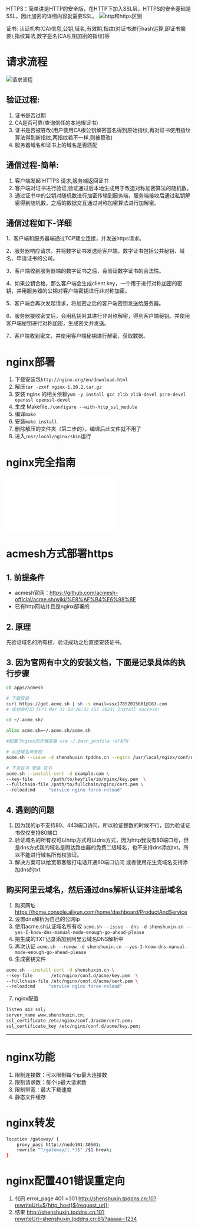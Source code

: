 HTTPS：简单讲是HTTP的安全版，在HTTP下加入SSL层，HTTPS的安全基础是SSL，因此加密的详细内容就需要SSL。
![http和https区别](1680161014077.jpg)

证书: 认证机构(CA)信息,公钥,域名,有效期,指纹(对证书进行hash运算,即证书摘要),指纹算法,数字签名(CA私钥加密的指纹)等

# 请求流程
![请求流程](1680161161999.jpg)
## 验证过程:
1. 证书是否过期
2. CA是否可靠(查询信任的本地根证书)
3. 证书是否被篡改(用户使用CA根公钥解密签名得到原始指纹,再对证书使用指纹算法得到新指纹,两指纹若不一样,则被篡改)
4. 服务器域名和证书上的域名是否匹配

## 通信过程-简单: 
1. 客户端发起 HTTPS 请求,服务端返回证书
2. 客户端对证书进行验证,验证通过后本地生成用于改造对称加密算法的随机数。
3. 通过证书中的公钥对随机数进行加密传输到服务端，服务端接收后通过私钥解密得到随机数，之后的数据交互通过对称加密算法进行加解密。

## 通信过程如下-详细
1、客户端和服务器端通过TCP建立连接，并发送https请求。

2、服务器响应请求，并将数字证书发送给客户端，数字证书包括公共秘钥、域名、申请证书的公司。

3、客户端收到服务器端的数字证书之后，会验证数字证书的合法性。

4、如果公钥合格，那么客户端会生成client key，一个用于进行对称加密的密钥，并用服务器的公钥对客户端密钥进行非对称加密。

5、客户端会再次发起请求，将加密之后的客户端密钥发送给服务器。

6、服务器接收密文后，会用私钥对其进行非对称解密，得到客户端秘钥。并使用客户端秘钥进行对称加密，生成密文并发送。

7、客户端收到密文，并使用客户端秘钥进行解密，获取数据。

# nginx部署
1. 下载安装包`http://nginx.org/en/download.html`
2. 解压`tar -zxvf nginx-1.20.2.tar.gz`
3. 安装 nginx 的相关依赖`yum -y install gcc zlib zlib-devel pcre-devel openssl openssl-devel`
4. 生成 Makefile`./configure --with-http_ssl_module`
5. 编译`make`
6. 安装`make install`
7. 删除解压的文件夹（第二步的），编译后此文件就不用了
7. 进入`/usr/local/nginx/sbin`运行

# nginx完全指南
![官方nginx完全指南](./NGINX%20Cookbook%202E%20Simplified%20Chinese%20Edition_CN.pdf)

# acmesh方式部署https
## 1. 前提条件
- acmesh官网：https://github.com/acmesh-official/acme.sh/wiki/%E8%AF%B4%E6%98%8E
- 已有http网站并且是nginx部署的

## 2. 原理
先验证域名的所有权，验证成功之后直接安装证书。

## 3. 因为官网有中文的安装文档，下面是记录具体的执行步骤
```sh
cd apps/acmesh

# 下载安装
curl https://get.acme.sh | sh -s email=ssx17852015601@163.com
# 成功会打印 [Fri Mar 31 10:26:32 CST 2023] Install success!

cd ~/.acme.sh/

alias acme.sh=~/.acme.sh/acme.sh

#配置下nginx的环境变量 vim ~/.bash_profile +$PATH

# 认证域名所有权
acme.sh --issue -d shenshuxin.tpddns.cn --nginx /usr/local/nginx/conf/nginx.conf

# 下发证书 安装 证书
acme.sh --install-cert -d example.com \
--key-file       /path/to/keyfile/in/nginx/key.pem  \
--fullchain-file /path/to/fullchain/nginx/cert.pem \
--reloadcmd     "service nginx force-reload"
```
## 4. 遇到的问题
1. 因为我的ip不支持80、443端口访问，所以验证整数的时候不行，因为验证证书仅仅支持80端口
2. 验证域名的所有权可以http方式可以dns方式，因为http我没有80端口号，但是dns方式我的域名是腾达路由器的免费二级域名，也不支持dns添加txt。所以不能进行域名所有权验证。
3. 解决方案可以给宽带客服打电话开通80端口访问 或者使用花生壳域名支持添加dns的txt

## 购买阿里云域名，然后通过dns解析认证并注册域名
1. 购买网址： https://home.console.aliyun.com/home/dashboard/ProductAndService
2. 设置dns解析为自己的公网ip
3. 使用acme.sh认证域名所有权 
`acme.sh --issue --dns -d shenshuxin.cn --yes-I-know-dns-manual-mode-enough-go-ahead-please`
4. 把生成的TXT记录添加到阿里云域名DNS解析中
5. 再次认证
`acme.sh --renew -d shenshuxin.cn --yes-I-know-dns-manual-mode-enough-go-ahead-please`
6. 生成密钥文件
```sh
acme.sh --install-cert -d shenshuxin.cn \
--key-file       /etc/nginx/conf.d/acme/key.pem  \
--fullchain-file /etc/nginx/conf.d/acme/cert.pem \
--reloadcmd     "service nginx force-reload"
```
7. nginx配置
```sh
listen 443 ssl;
server_name www.shenshuxin.cn;
ssl_certificate /etc/nginx/conf.d/acme/cert.pem;
ssl_certificate_key /etc/nginx/conf.d/acme/key.pem;
```
---

# nginx功能
1. 限制连接数：可以限制每个ip最大连接数
2. 限制请求数：每个ip最大请求数
3. 限制带宽：最大下载速度
4. 静态文件缓存


# nginx转发
```sh
location /gateway/ {
    proxy_pass http://node101:30501;
    rewrite "^/gateway/(.*)$" /$1 break;
}
```

# nginx配置401错误重定向
1. 代码
error_page 401 =301 http://shenshuxin.tpddns.cn:10?rewriteUrl=${http_host}${request_uri};
2. 结果
http://shenshuxin.tpddns.cn:10?rewriteUrl=shenshuxin.tpddns.cn:81/?aaaaa=1234






